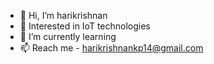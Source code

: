 - 👋 Hi, I’m harikrishnan
- 👀 Interested in IoT technologies
- 🌱 I’m currently learning 
- 📫 Reach me - harikrishnankp14@gmail.com

<!---
Thelastblackpearl/Thelastblackpearl is a ✨ special ✨ repository because its `README.md` (this file) appears on your GitHub profile.
You can click the Preview link to take a look at your changes.
--->
